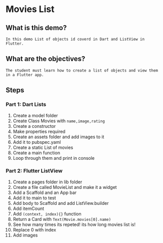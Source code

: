 # Movies List

## What is this demo?
    In this demo List of objects id coverd in Dart and ListView in Flutter.

## What are the objectives?
    The student must learn how to create a list of objects and view them in a Flutter app.

## Steps

### Part 1: Dart Lists
1. Create a model folder
2. Create Class Movies with `name,image,rating`
3. Create a constructor 
4. Make properties required 
5. Create an assets folder and add images to it
6. Add it to pubspec.yaml
7. Create a static List of movies 
8. Create a main function 
9. Loop through them and print in console

### Part 2: Flutter ListView
1.  Create a pages folder in lib folder 
2.  Create a file called MovieList and make it a widget
3.  Add a Scaffold and an App bar 
4.  Add it to main to test
5.  Add body to Scaffold and add ListView.builder
6.  Add itemCount
7.  Add `(context, index){}` function
8.  Return a Card with `Text(Movie.movies[0].name)` 
9.  See how many times its repeted! its how long movies list is!
10. Replace 0 with index
11. Add images 
